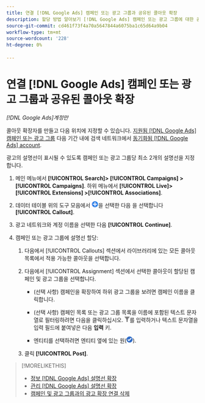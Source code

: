 ```yaml
---
title: 연결 [!DNL Google Ads] 캠페인 또는 광고 그룹과 공유된 콜아웃 확장
description: 할당 방법 알아보기 [!DNL Google Ads] 캠페인 또는 광고 그룹에 대한 공유 설명선 확장.
source-git-commit: cd461f73f4a70a5647844a6075ba1c65d64a9b04
workflow-type: tm+mt
source-wordcount: '228'
ht-degree: 0%

---
```


# 연결 [!DNL Google Ads] 캠페인 또는 광고 그룹과 공유된 콜아웃 확장

*[!DNL Google Ads]계정만*

콜아웃 확장자를 만들고 다음 위치에 지정할 수 있습니다. [지원됨 [!DNL Google Ads] 캠페인 또는 광고 그룹](/help/search-social-commerce/introduction/supported-inventory.md) 다음 기간 내에 검색 네트워크에서 [동기화됨 [!DNL Google Ads] account](/help/search-social-commerce/campaign-management/accounts/ad-network-account-about.md).

광고의 설명선이 표시될 수 있도록 캠페인 또는 광고 그룹당 최소 2개의 설명선을 지정합니다.

1. 메인 메뉴에서 **[!UICONTROL Search]> [!UICONTROL Campaigns] >[!UICONTROL Campaigns]**. 하위 메뉴에서 **[!UICONTROL Live]> [!UICONTROL Extensions] >[!UICONTROL Associations]**.

1. 데이터 테이블 위의 도구 모음에서 ![만들기](/help/search-social-commerce/assets/add.png "만들기")을 선택한 다음 을 선택합니다 **[!UICONTROL Callout]**.

1. 광고 네트워크와 계정 이름을 선택한 다음 **[!UICONTROL Continue]**.

1. 캠페인 또는 광고 그룹에 설명선 할당:

   1. 다음에서 [!UICONTROL Callouts] 섹션에서 라이브러리에 있는 모든 콜아웃 목록에서 적용 가능한 콜아웃을 선택합니다.

   1. 다음에서 [!UICONTROL Assignment] 섹션에서 선택한 콜아웃이 할당된 캠페인 및 광고 그룹을 선택합니다.

      * (선택 사항) 캠페인을 확장하여 하위 광고 그룹을 보려면 캠페인 이름을 클릭합니다.

      * (선택 사항) 캠페인 목록 또는 광고 그룹 목록을 이름에 포함된 텍스트 문자열로 필터링하려면 다음을 클릭하십시오. ![필터](/help/search-social-commerce/assets/filter.png "필터")를 입력하거나 텍스트 문자열을 입력 필드에 붙여넣은 다음 **입력** 키.

      * 엔티티를 선택하려면 엔티티 옆에 있는 원(![선택](/help/search-social-commerce/assets/include.png "선택")).
   1. 클릭 **[!UICONTROL Post]**.


>[!MORELIKETHIS]
>
>* [정보 [!DNL Google Ads] 설명선 확장](callout-extension-about.md)
>* [관리 [!DNL Google Ads] 설명선 확장](callout-extension-manage.md)
>* [캠페인 및 광고 그룹과의 광고 확장 연결 삭제](/help/search-social-commerce/campaign-management/campaigns/ad-extension-association-delete.md)

